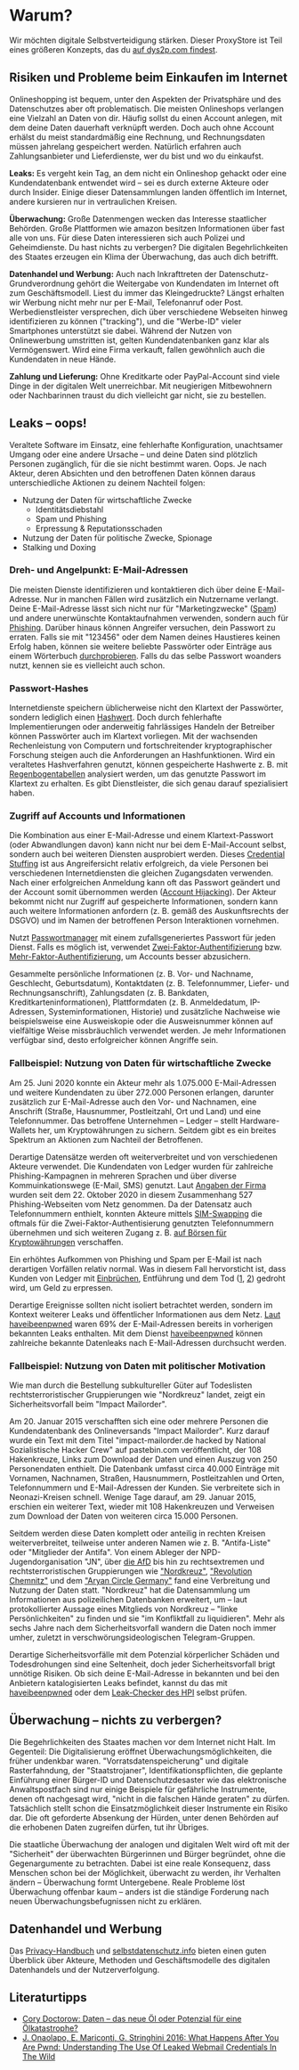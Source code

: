 # Warum?

Wir möchten digitale Selbstverteidigung stärken. Dieser ProxyStore ist Teil eines größeren Konzepts, das du [auf dys2p.com findest](https://dys2p.com/konzept.html).

## Risiken und Probleme beim Einkaufen im Internet

Onlineshopping ist bequem, unter den Aspekten der Privatsphäre und des Datenschutzes aber oft problematisch. Die meisten Onlineshops verlangen eine Vielzahl an Daten von dir. Häufig sollst du einen Account anlegen, mit dem deine Daten dauerhaft verknüpft werden. Doch auch ohne Account erhälst du meist standardmäßig eine Rechnung, und Rechnungsdaten müssen jahrelang gespeichert werden. Natürlich erfahren auch Zahlungsanbieter und Lieferdienste, wer du bist und wo du einkaufst.

**Leaks:** Es vergeht kein Tag, an dem nicht ein Onlineshop gehackt oder eine Kundendatenbank entwendet wird – sei es durch externe Akteure oder durch Insider. Einige dieser Datensammlungen landen öffentlich im Internet, andere kursieren nur in vertraulichen Kreisen.

**Überwachung:** Große Datenmengen wecken das Interesse staatlicher Behörden. Große Plattformen wie amazon besitzen Informationen über fast alle von uns. Für diese Daten interessieren sich auch Polizei und Geheimdienste. Du hast nichts zu verbergen? Die digitalen Begehrlichkeiten des Staates erzeugen ein Klima der Überwachung, das auch dich betrifft.

**Datenhandel und Werbung:** Auch nach Inkrafttreten der Datenschutz-Grundverordnung gehört die Weitergabe von Kundendaten im Internet oft zum Geschäftsmodell. Liest du immer das Kleingedruckte? Längst erhalten wir Werbung nicht mehr nur per E-Mail, Telefonanruf oder Post. Werbedienstleister versprechen, dich über verschiedene Webseiten hinweg identifizieren zu können ("tracking"), und die "Werbe-ID" vieler Smartphones unterstützt sie dabei. Während der Nutzen von Onlinewerbung umstritten ist, gelten Kundendatenbanken ganz klar als Vermögenswert. Wird eine Firma verkauft, fallen gewöhnlich auch die Kundendaten in neue Hände.

**Zahlung und Lieferung:** Ohne Kreditkarte oder PayPal-Account sind viele Dinge in der digitalen Welt unerreichbar. Mit neugierigen Mitbewohnern oder Nachbarinnen traust du dich vielleicht gar nicht, sie zu bestellen.

## Leaks – oops!

Veraltete Software im Einsatz, eine fehlerhafte Konfiguration, unachtsamer Umgang oder eine andere Ursache – und deine Daten sind plötzlich Personen zugänglich, für die sie nicht bestimmt waren. Oops. Je nach Akteur, deren Absichten und den betroffenen Daten können daraus unterschiedliche Aktionen zu deinem Nachteil folgen:

* Nutzung der Daten für wirtschaftliche Zwecke
  * Identitätsdiebstahl
  * Spam und Phishing
  * Erpressung & Reputationsschaden
* Nutzung der Daten für politische Zwecke, Spionage
* Stalking und Doxing

### Dreh- und Angelpunkt: E-Mail-Adressen

Die meisten Dienste identifizieren und kontaktieren dich über deine E-Mail-Adresse. Nur in manchen Fällen wird zusätzlich ein Nutzername verlangt. Deine E-Mail-Adresse lässt sich nicht nur für "Marketingzwecke" ([Spam](https://de.wikipedia.org/wiki/Spam)) und andere unerwünschte Kontaktaufnahmen verwenden, sondern auch für [Phishing](https://de.wikipedia.org/wiki/Phishing). Darüber hinaus können Angreifer versuchen, dein Passwort zu erraten. Falls sie mit "123456" oder dem Namen deines Haustieres keinen Erfolg haben, können sie weitere beliebte Passwörter oder Einträge aus einem Wörterbuch [durchprobieren](https://de.wikipedia.org/wiki/Brute-Force-Methode). Falls du das selbe Passwort woanders nutzt, kennen sie es vielleicht auch schon.

### Passwort-Hashes

Internetdienste speichern üblicherweise nicht den Klartext der Passwörter, sondern lediglich einen [Hashwert](https://de.wikipedia.org/wiki/Hashfunktion). Doch durch fehlerhafte Implementierungen oder anderweitig fahrlässiges Handeln der Betreiber können Passwörter auch im Klartext vorliegen. Mit der wachsenden Rechenleistung von Computern und fortschreitender kryptographischer Forschung steigen auch die Anforderungen an Hashfunktionen. Wird ein veraltetes Hashverfahren genutzt, können gespeicherte Hashwerte z. B. mit [Regenbogentabellen](https://de.wikipedia.org/wiki/Rainbow_Table) analysiert werden, um das genutzte Passwort im Klartext zu erhalten. Es gibt Dienstleister, die sich genau darauf spezialisiert haben.

### Zugriff auf Accounts und Informationen

Die Kombination aus einer E-Mail-Adresse und einem Klartext-Passwort (oder Abwandlungen davon) kann nicht nur bei dem E-Mail-Account selbst, sondern auch bei weiteren Diensten ausprobiert werden. Dieses [Credential Stuffing](https://web.archive.org/web/20201127094548/https://www.ionos.de/digitalguide/server/sicherheit/was-ist-credential-stuffing/) ist aus Angreifersicht relativ erfolgreich, da viele Personen bei verschiedenen Internetdiensten die gleichen Zugangsdaten verwenden. Nach einer erfolgreichen Anmeldung kann oft das Passwort geändert und der Account somit übernommen werden ([Account Hijacking](https://de.wikipedia.org/wiki/Hijacking)). Der Akteur bekommt nicht nur Zugriff auf gespeicherte Informationen, sondern kann auch weitere Informationen anfordern (z. B. gemäß des Auskunftsrechts der DSGVO) und im Namen der betroffenen Person Interaktionen vornehmen.

Nutzt [Passwortmanager](https://www.kuketz-blog.de/empfehlungsecke/#passwort-manager) mit einem zufallsgeneriertes Passwort für jeden Dienst. Falls es möglich ist, verwendet [Zwei-Faktor-Authentifizierung](https://de.wikipedia.org/wiki/Zwei-Faktor-Authentisierung) bzw. [Mehr-Faktor-Authentifizierung](https://en.wikipedia.org/wiki/Multi-factor_authentication), um Accounts besser abzusichern.

Gesammelte persönliche Informationen (z. B. Vor- und Nachname, Geschlecht, Geburtsdatum), Kontaktdaten (z. B. Telefonnummer, Liefer- und Rechnungsanschrift), Zahlungsdaten (z. B. Bankdaten, Kreditkarteninformationen), Plattformdaten (z. B. Anmeldedatum, IP-Adressen, Systeminformationen, Historie) und zusätzliche Nachweise wie beispielsweise eine Ausweiskopie oder die Ausweisnummer können auf vielfältige Weise missbräuchlich verwendet werden. Je mehr Informationen verfügbar sind, desto erfolgreicher können Angriffe sein.

### Fallbeispiel: Nutzung von Daten für wirtschaftliche Zwecke

Am 25. Juni 2020 konnte ein Akteur mehr als 1.075.000 E-Mail-Adressen und weitere Kundendaten zu über 272.000 Personen erlangen, darunter zusätzlich zur E-Mail-Adresse auch den Vor- und Nachnamen, eine Anschrift (Straße, Hausnummer, Postleitzahl, Ort und Land) und eine Telefonnummer. Das betroffene Unternehmen – Ledger – stellt Hardware-Wallets her, um Kryptowährungen zu sichern. Seitdem gibt es ein breites Spektrum an Aktionen zum Nachteil der Betroffenen.

Derartige Datensätze werden oft weiterverbreitet und von verschiedenen Akteure verwendet. Die Kundendaten von Ledger wurden für zahlreiche Phishing-Kampagnen in mehreren Sprachen und über diverse Kommuinkationswege (E-Mail, SMS) genutzt. Laut [Angaben der Firma](https://www.ledger.com/phishing-campaigns-status#phishing-campaigns) wurden seit dem 22. Oktober 2020 in diesem Zusammenhang 527 Phishing-Webseiten vom Netz genommen. Da der Datensatz auch Telefonnummern enthielt, konnten Akteure mittels [SIM-Swapping](https://de.wikipedia.org/wiki/SIM-Swapping) die oftmals für die Zwei-Faktor-Authentisierung genutzten Telefonnummern übernehmen und sich weiteren Zugang z. B. [auf Börsen für Kryptowährungen](https://web.archive.org/web/20210126113423/www.coindesk.com/ledger-leak-sim-swap-home-invasion-threats) verschaffen.

Ein erhöhtes Aufkommen von Phishing und Spam per E-Mail ist nach derartigen Vorfällen relativ normal. Was in diesem Fall hervorsticht ist, dass Kunden von Ledger mit [Einbrüchen](https://web.archive.org/web/20210126114520/https://www.reddit.com/r/ledgerwallet/comments/kh8q82/fantastic/), Entführung und dem Tod ([1](https://web.archive.org/web/20210126114848/https://www.reddit.com/r/ledgerwalletleak/comments/ki1nsz/received_phone_call_threatening_kidnapping_and/), [2](https://web.archive.org/web/20210126115052/https://www.reddit.com/r/CryptoCurrency/comments/kx9sy0/my_dad_just_received_a_death_threat_on_his/)) gedroht wird, um Geld zu erpressen.

Derartige Ereignisse sollten nicht isoliert betrachtet werden, sondern im Kontext weiterer Leaks und öffentlicher Informationen aus dem Netz. [Laut haveibeenpwned](https://web.archive.org/web/20201220212750/https://twitter.com/haveibeenpwned/status/1340770769106731008) waren 69% der E-Mail-Adressen bereits in vorherigen bekannten Leaks enthalten. Mit dem Dienst [haveibeenpwned](https://haveibeenpwned.com) können zahlreiche bekannte Datenleaks nach E-Mail-Adressen durchsucht werden.

### Fallbeispiel: Nutzung von Daten mit politischer Motivation

Wie man durch die Bestellung subkultureller Güter auf Todeslisten rechtsterroristischer Gruppierungen wie "Nordkreuz" landet, zeigt ein Sicherheitsvorfall beim "Impact Mailorder".

Am 20. Januar 2015 verschafften sich eine oder mehrere Personen die Kundendatenbank des Onlineversands "Impact Mailorder". Kurz darauf wurde ein Text mit dem Titel "impact-mailorder.de hacked by National Sozialistische Hacker Crew" auf pastebin.com veröffentlicht, der 108 Hakenkreuze, Links zum Download der Daten und einen Auszug von 250 Personendaten enthielt. Die Datenbank umfasst circa 40.000 Einträge mit Vornamen, Nachnamen, Straßen, Hausnummern, Postleitzahlen und Orten, Telefonnummern und E-Mail-Adressen der Kunden. Sie verbreitete sich in Neonazi-Kreisen schnell. Wenige Tage darauf, am 29. Januar 2015, erschien ein weiterer Text, wieder mit 108 Hakenkreuzen und Verweisen zum Download der Daten von weiteren circa 15.000 Personen.

Seitdem werden diese Daten komplett oder anteilig in rechten Kreisen weiterverbreitet, teilweise unter anderen Namen wie z. B. "Antifa-Liste" oder "Mitglieder der Antifa". Von einem Ableger der NPD-Jugendorganisation "JN", über [die AfD](https://web.archive.org/web/20201109025731/https://www.hz.de/meinort/heidenheim/merz-verbreitete-geklaute-adressen-31284866.html) bis hin zu rechtsextremen und rechtsterroristischen Gruppierungen wie ["Nordkreuz"](https://de.wikipedia.org/wiki/Nordkreuz), ["Revolution Chemnitz"](https://web.archive.org/web/20190711223234/https://www.tagesspiegel.de/politik/rechter-terror-revolution-chemnitz-hatte-zugriff-auf-24-300-daten-von-linken-und-punks/24578260.html) und dem ["Aryan Circle Germany"](https://de.wikipedia.org/wiki/Aryan_Circle_Germany) fand eine Verbreitung und Nutzung der Daten statt. "Nordkreuz" hat die Datensammlung um Informationen aus polizeilichen Datenbanken erweitert, um – laut protokollierter Aussage eines Mitglieds von Nordkreuz – "linke Persönlichkeiten" zu finden und sie "im Konfliktfall zu liquidieren". Mehr als sechs Jahre nach dem Sicherheitsvorfall wandern die Daten noch immer umher, zuletzt in verschwörungsideologischen Telegram-Gruppen.

Derartige Sicherheitsvorfälle mit dem Potenzial körperlicher Schäden und Todesdrohungen sind eine Seltenheit, doch jeder Sicherheitsvorfall brigt unnötige Risiken. Ob sich deine E-Mail-Adresse in bekannten und bei den Anbietern katalogisierten Leaks befindet, kannst du das mit [haveibeenpwned](https://haveibeenpwned.com) oder dem [Leak-Checker des HPI](https://sec.hpi.de/ilc/search?lang=de) selbst prüfen.

## Überwachung – nichts zu verbergen?

Die Begehrlichkeiten des Staates machen vor dem Internet nicht Halt. Im Gegenteil: Die Digitalisierung eröffnet Überwachungsmöglichkeiten, die früher undenkbar waren. "Vorratsdatenspeicherung" und digitale Rasterfahndung, der "Staatstrojaner", Identifikationspflichten, die geplante Einführung einer Bürger-ID und Datenschutzdesaster wie das elektronische Anwaltspostfach sind nur einige Beispiele für gefährliche Instrumente, denen oft nachgesagt wird, "nicht in die falschen Hände geraten" zu dürfen. Tatsächlich stellt schon die Einsatzmöglichkeit dieser Instrumente ein Risiko dar. Die oft geforderte Absenkung der Hürden, unter denen Behörden auf die erhobenen Daten zugreifen dürfen, tut ihr Übriges.

Die staatliche Überwachung der analogen und digitalen Welt wird oft mit der "Sicherheit" der überwachten Bürgerinnen und Bürger begründet, ohne die Gegenargumente zu betrachten. Dabei ist eine reale Konsequenz, dass Menschen schon bei der Möglichkeit, überwacht zu werden, ihr Verhalten ändern – Überwachung formt Untergebene. Reale Probleme löst Überwachung offenbar kaum – anders ist die ständige Forderung nach neuen Überwachungsbefugnissen nicht zu erklären.

## Datenhandel und Werbung

Das [Privacy-Handbuch](https://privacy-handbuch.de/handbuch_11.htm) und [selbstdatenschutz.info](https://web.archive.org/web/20210618051140/https://www.selbstdatenschutz.info/datenkraken/) bieten einen guten Überblick über Akteure, Methoden und Geschäftsmodelle des digitalen Datenhandels und der Nutzerverfolgung.

## Literaturtipps

* [Cory Doctorow: Daten – das neue Öl oder Potenzial für eine Ölkatastrophe?](https://dys2p.com/de/2021-03-new-oil.html)
* [J. Onaolapo, E. Mariconti, G. Stringhini 2016: What Happens After You Are Pwnd: Understanding The Use Of Leaked Webmail Credentials In The Wild](https://www.researchgate.net/publication/310116406_What_Happens_After_You_Are_Pwnd_Understanding_The_Use_Of_Leaked_Webmail_Credentials_In_The_Wild)
